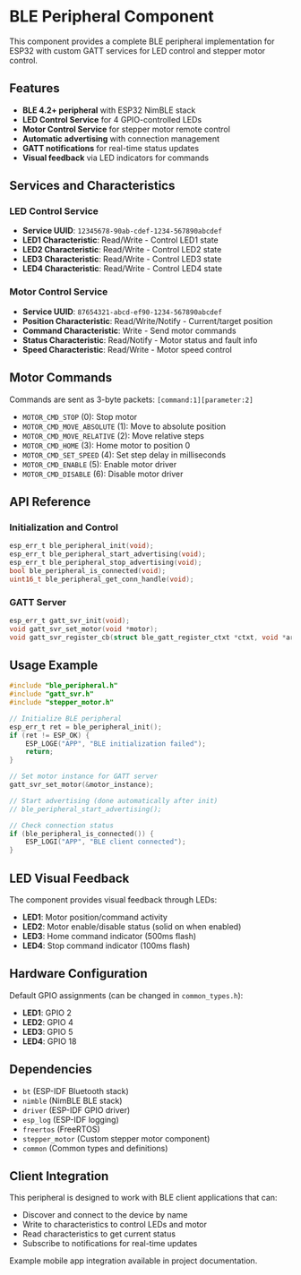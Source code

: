 # BLE Peripheral Component

This component provides a complete BLE peripheral implementation for ESP32 with custom GATT services for LED control and stepper motor control.

## Features

- **BLE 4.2+ peripheral** with ESP32 NimBLE stack
- **LED Control Service** for 4 GPIO-controlled LEDs
- **Motor Control Service** for stepper motor remote control
- **Automatic advertising** with connection management
- **GATT notifications** for real-time status updates
- **Visual feedback** via LED indicators for commands

## Services and Characteristics

### LED Control Service
- **Service UUID**: `12345678-90ab-cdef-1234-567890abcdef`
- **LED1 Characteristic**: Read/Write - Control LED1 state
- **LED2 Characteristic**: Read/Write - Control LED2 state  
- **LED3 Characteristic**: Read/Write - Control LED3 state
- **LED4 Characteristic**: Read/Write - Control LED4 state

### Motor Control Service
- **Service UUID**: `87654321-abcd-ef90-1234-567890abcdef`
- **Position Characteristic**: Read/Write/Notify - Current/target position
- **Command Characteristic**: Write - Send motor commands
- **Status Characteristic**: Read/Notify - Motor status and fault info
- **Speed Characteristic**: Read/Write - Motor speed control

## Motor Commands

Commands are sent as 3-byte packets: `[command:1][parameter:2]`

- `MOTOR_CMD_STOP` (0): Stop motor
- `MOTOR_CMD_MOVE_ABSOLUTE` (1): Move to absolute position
- `MOTOR_CMD_MOVE_RELATIVE` (2): Move relative steps
- `MOTOR_CMD_HOME` (3): Home motor to position 0
- `MOTOR_CMD_SET_SPEED` (4): Set step delay in milliseconds
- `MOTOR_CMD_ENABLE` (5): Enable motor driver
- `MOTOR_CMD_DISABLE` (6): Disable motor driver

## API Reference

### Initialization and Control
```c
esp_err_t ble_peripheral_init(void);
esp_err_t ble_peripheral_start_advertising(void);
esp_err_t ble_peripheral_stop_advertising(void);
bool ble_peripheral_is_connected(void);
uint16_t ble_peripheral_get_conn_handle(void);
```

### GATT Server
```c
esp_err_t gatt_svr_init(void);
void gatt_svr_set_motor(void *motor);
void gatt_svr_register_cb(struct ble_gatt_register_ctxt *ctxt, void *arg);
```

## Usage Example

```c
#include "ble_peripheral.h"
#include "gatt_svr.h"
#include "stepper_motor.h"

// Initialize BLE peripheral
esp_err_t ret = ble_peripheral_init();
if (ret != ESP_OK) {
    ESP_LOGE("APP", "BLE initialization failed");
    return;
}

// Set motor instance for GATT server
gatt_svr_set_motor(&motor_instance);

// Start advertising (done automatically after init)
// ble_peripheral_start_advertising();

// Check connection status
if (ble_peripheral_is_connected()) {
    ESP_LOGI("APP", "BLE client connected");
}
```

## LED Visual Feedback

The component provides visual feedback through LEDs:

- **LED1**: Motor position/command activity
- **LED2**: Motor enable/disable status (solid on when enabled)
- **LED3**: Home command indicator (500ms flash)
- **LED4**: Stop command indicator (100ms flash)

## Hardware Configuration

Default GPIO assignments (can be changed in `common_types.h`):
- **LED1**: GPIO 2
- **LED2**: GPIO 4
- **LED3**: GPIO 5
- **LED4**: GPIO 18

## Dependencies

- `bt` (ESP-IDF Bluetooth stack)
- `nimble` (NimBLE BLE stack)
- `driver` (ESP-IDF GPIO driver)
- `esp_log` (ESP-IDF logging)
- `freertos` (FreeRTOS)
- `stepper_motor` (Custom stepper motor component)
- `common` (Common types and definitions)

## Client Integration

This peripheral is designed to work with BLE client applications that can:
- Discover and connect to the device by name
- Write to characteristics to control LEDs and motor
- Read characteristics to get current status
- Subscribe to notifications for real-time updates

Example mobile app integration available in project documentation. 